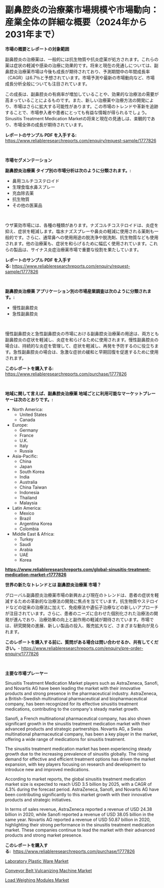 <p><h1>副鼻腔炎の治療薬市場規模や市場動向：産業全体の詳細な概要（2024年から2031年まで）</h1></p><p><strong>市場の概要とレポートの対象範囲</strong></p>
<p><p>副鼻腔炎の治療薬は、一般的には抗生物質や抗炎症薬が処方されます。これらの薬は症状の軽減や感染の治療に効果的です。将来と現在の見通しについては、副鼻腔炎治療薬市場は今後も成長が期待されており、予測期間中の年間成長率（CAGR）は6.7％と予想されています。市場予測や最新の市場動向など、市場成長分析全般についても注目されています。</p><p>この成長は、副鼻腔炎の有病率が増加していることや、効果的な治療法の需要が高まっていることによるものです。また、新しい治療薬や治療方法の開発により、市場はさらに拡大する可能性があります。この市場のトレンドや革新を追跡することで、市場参入者や患者にとっても有益な情報が得られるでしょう。Sinusitis Treatment Medication Marketの将来と現在の見通しは、楽観的であり、市場全体の成長が期待されています。</p></p>
<p><strong>レポートのサンプル PDF を入手する:</strong> <a href="https://www.reliableresearchreports.com/enquiry/request-sample/1777826">https://www.reliableresearchreports.com/enquiry/request-sample/1777826</a></p>
<p>&nbsp;</p>
<p><strong>市場セグメンテーション</strong></p>
<p><strong>副鼻腔炎治療薬 タイプ別の市場分析は次のように分類されます。:</strong></p>
<p><ul><li>鼻用コルチコステロイド</li><li>生理食塩水鼻スプレー</li><li>充血除去薬</li><li>抗生物質</li><li>その他の医薬品</li></ul></p>
<p>&nbsp;</p>
<p><p>ウザ薬効市場には、各種の種類があります。ナズコルチコステロイドは、炎症を抑え、症状を軽減します。塩水ナズスプレーや鼻炎の軽減に使用される薬剤も一般的です。さらに、通常鼻への使用用途の脱洗浄や脱洗剤、抗生物質なども使用されます。他の治療薬も、症状を和らげるために幅広く使用されています。これらの製品は、サイナス炎症治療薬市場で重要な役割を果たしています。</p></p>
<p><strong>レポートのサンプル PDF を入手する:</strong>&nbsp;<a href="https://www.reliableresearchreports.com/enquiry/request-sample/1777826">https://www.reliableresearchreports.com/enquiry/request-sample/1777826</a></p>
<p>&nbsp;</p>
<p><strong> 副鼻腔炎治療薬 アプリケーション別の市場産業調査は次のように分類されます。:</strong></p>
<p><ul><li>慢性副鼻腔炎</li><li>急性副鼻腔炎</li></ul></p>
<p>&nbsp;</p>
<p><p>慢性副鼻腔炎と急性副鼻腔炎の市場における副鼻腔炎治療薬の用途は、両方とも副鼻腔炎の症状を軽減し、炎症を和らげるために使用されます。慢性副鼻腔炎の場合は、持続的な炎症を管理して、症状を軽減し、再発を予防するのに役立ちます。急性副鼻腔炎の場合は、急激な症状の緩和と早期回復を促進するために使用されます。</p></p>
<p><strong>このレポートを購入する:</strong>&nbsp; <a href="https://www.reliableresearchreports.com/purchase/1777826">https://www.reliableresearchreports.com/purchase/1777826</a></p>
<p>&nbsp;</p>
<p><strong>地域に関して言えば、副鼻腔炎治療薬 地域ごとに利用可能なマーケットプレーヤーは次のとおりです。:</strong></p>
<p><ul>
    <li>
        North America:
        <ul>
            <li>United States</li>
            <li>Canada</li>
        </ul>
    </li>
    <li>
        Europe:
        <ul>
            <li>Germany</li>
            <li>France</li>
            <li>U.K.</li>
            <li>Italy</li>
            <li>Russia</li>
        </ul>
    </li>
    <li>
        Asia-Pacific:
        <ul>
            <li>China</li>
            <li>Japan</li>
            <li>South Korea</li>
            <li>India</li>
            <li>Australia</li>
            <li>China Taiwan</li>
            <li>Indonesia</li>
            <li>Thailand</li>
            <li>Malaysia</li>
        </ul>
    </li>
    <li>
        Latin America:
        <ul>
            <li>Mexico</li>
            <li>Brazil</li>
            <li>Argentina Korea</li>
            <li>Colombia</li>
        </ul>
    </li>
    <li>
        Middle East & Africa:
        <ul>
            <li>Turkey</li>
            <li>Saudi</li>
            <li>Arabia</li>
            <li>UAE</li>
            <li>Korea</li>
        </ul>
    </li>
    </ul></p>
<p><strong><a href="https://www.reliableresearchreports.com/global-sinusitis-treatment-medication-market-r1777826">https://www.reliableresearchreports.com/global-sinusitis-treatment-medication-market-r1777826</a></strong>&nbsp;</p>
<p><strong>世界の新たなトレンドとは 副鼻腔炎治療薬 市場？</strong></p>
<p><p>グローバル副鼻腔炎治療薬市場の新興および現在のトレンドは、患者の症状を軽減するための革新的な治療法の開発に焦点を当てています。抗生物質やステロイドなどの従来の治療法に加えて、免疫療法や遺伝子治療などの新しいアプローチが注目されています。さらに、患者のニーズに合わせた個別化された治療法の開発が進んでおり、治療効果の向上と副作用の軽減が期待されています。市場では、研究開発の進展、新しい製品の投入、販売拡大など、さまざまな動向が見られます。</p></p>
<p><strong>このレポートを購入する前に、質問がある場合は問い合わせるか、共有してください。</strong>- <a href="https://www.reliableresearchreports.com/enquiry/pre-order-enquiry/1777826">https://www.reliableresearchreports.com/enquiry/pre-order-enquiry/1777826</a></p>
<p>&nbsp;</p>
<p><strong>主要な市場プレーヤー</strong></p>
<p><p>Sinusitis Treatment Medication Market players such as AstraZeneca, Sanofi, and Novartis AG have been leading the market with their innovative products and strong presence in the pharmaceutical industry. AstraZeneca, a British-Swedish multinational pharmaceutical and biopharmaceutical company, has been recognized for its effective sinusitis treatment medications, contributing to the company's steady market growth.</p><p>Sanofi, a French multinational pharmaceutical company, has also shown significant growth in the sinusitis treatment medication market with their advanced products and strategic partnerships. Novartis AG, a Swiss multinational pharmaceutical company, has been a key player in the market, offering a wide range of medications for sinusitis treatment.</p><p>The sinusitis treatment medication market has been experiencing steady growth due to the increasing prevalence of sinusitis globally. The rising demand for effective and efficient treatment options has driven the market expansion, with key players focusing on research and development to introduce new and improved medications.</p><p>According to market reports, the global sinusitis treatment medication market size is expected to reach USD 3.5 billion by 2025, with a CAGR of 4.3% during the forecast period. AstraZeneca, Sanofi, and Novartis AG have been contributing significantly to this market growth with their innovative products and strategic initiatives.</p><p>In terms of sales revenue, AstraZeneca reported a revenue of USD 24.38 billion in 2020, while Sanofi reported a revenue of USD 38.05 billion in the same year. Novartis AG reported a revenue of USD 50.87 billion in 2020, highlighting their strong performance in the sinusitis treatment medication market. These companies continue to lead the market with their advanced products and strong market presence.</p></p>
<p><strong>このレポートを購入する:</strong>&nbsp;&nbsp;<a href="https://www.reliableresearchreports.com/purchase/1777826">https://www.reliableresearchreports.com/purchase/1777826</a></p>
<p><p><a href="https://github.com/kathiaseamanalvaradovlprc2h/Market-Research-Report-List-2/blob/main/laboratory-plastic-ware-market.md">Laboratory Plastic Ware Market</a></p><p><a href="https://view.publitas.com/reportprime-1/conveyor-belt-vulcanizing-machine-market-size-cagr-trends-2024-2030/">Conveyor Belt Vulcanizing Machine Market</a></p><p><a href="https://fearless-okapi-6c8.notion.site/Load-Weighing-Modules-Market-Size-and-Market-Trends-Complete-Industry-Overview-2024-to-2031-4763a2e95ebe44b4bfb23699afef093a">Load Weighing Modules Market</a></p></p>
